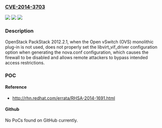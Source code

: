 ### [CVE-2014-3703](https://cve.mitre.org/cgi-bin/cvename.cgi?name=CVE-2014-3703)
![](https://img.shields.io/static/v1?label=Product&message=n%2Fa&color=blue)
![](https://img.shields.io/static/v1?label=Version&message=n%2Fa&color=blue)
![](https://img.shields.io/static/v1?label=Vulnerability&message=n%2Fa&color=brighgreen)

### Description

OpenStack PackStack 2012.2.1, when the Open vSwitch (OVS) monolithic plug-in is not used, does not properly set the libvirt_vif_driver configuration option when generating the nova.conf configuration, which causes the firewall to be disabled and allows remote attackers to bypass intended access restrictions.

### POC

#### Reference
- http://rhn.redhat.com/errata/RHSA-2014-1691.html

#### Github
No PoCs found on GitHub currently.

